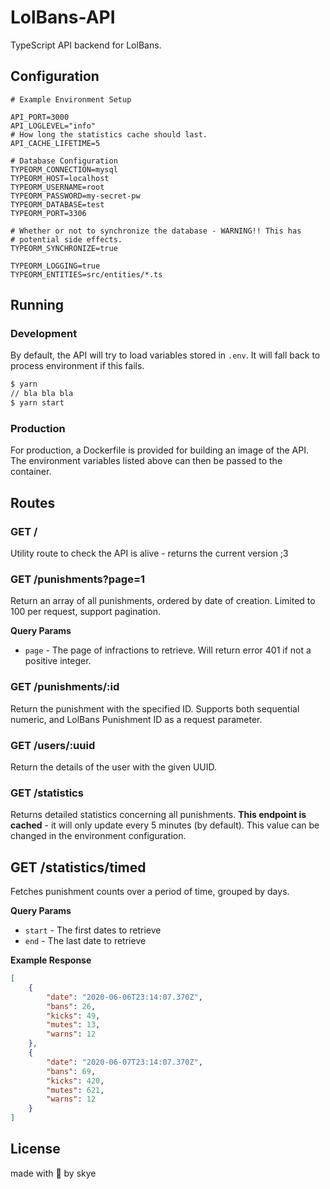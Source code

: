 # LolBans-API

TypeScript API backend for LolBans.

## Configuration

```env
# Example Environment Setup

API_PORT=3000
API_LOGLEVEL="info"
# How long the statistics cache should last.
API_CACHE_LIFETIME=5

# Database Configuration
TYPEORM_CONNECTION=mysql
TYPEORM_HOST=localhost
TYPEORM_USERNAME=root
TYPEORM_PASSWORD=my-secret-pw
TYPEORM_DATABASE=test
TYPEORM_PORT=3306

# Whether or not to synchronize the database - WARNING!! This has
# potential side effects.
TYPEORM_SYNCHRONIZE=true

TYPEORM_LOGGING=true
TYPEORM_ENTITIES=src/entities/*.ts
```

## Running

### Development

By default, the API will try to load variables stored in `.env`. It will fall back to process environment if this fails.

```bash
$ yarn
// bla bla bla
$ yarn start
```

### Production

For production, a Dockerfile is provided for building an image of the API. The environment variables listed above can then be passed to the container.

## Routes

### GET /

Utility route to check the API is alive - returns the current version ;3

### GET /punishments?page=1

Return an array of all punishments, ordered by date of creation. Limited to 100 per request, support pagination.

**Query Params**

-   `page` - The page of infractions to retrieve. Will return error 401 if not a positive integer.

### GET /punishments/:id

Return the punishment with the specified ID. Supports both sequential numeric, and LolBans Punishment ID as a request parameter.

### GET /users/:uuid

Return the details of the user with the given UUID.

### GET /statistics

Returns detailed statistics concerning all punishments. **This endpoint is cached** - it will only update every 5 minutes (by default). This value can be changed in the environment configuration.

## GET /statistics/timed

Fetches punishment counts over a period of time, grouped by days.

**Query Params**

-   `start` - The first dates to retrieve
-   `end` - The last date to retrieve

**Example Response**

```json
[
    {
        "date": "2020-06-06T23:14:07.370Z",
        "bans": 26,
        "kicks": 49,
        "mutes": 13,
        "warns": 12
    },
    {
        "date": "2020-06-07T23:14:07.370Z",
        "bans": 69,
        "kicks": 420,
        "mutes": 621,
        "warns": 12
    }
]
```

## License

made with 💜 by skye

